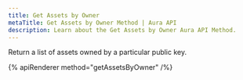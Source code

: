 ```yaml
---
title: Get Assets by Owner
metaTitle: Get Assets by Owner Method | Aura API
description: Learn about the Get Assets by Owner Aura API Method.
---
```


Return a list of assets owned by a particular public key.

{% apiRenderer method="getAssetsByOwner" /%}
